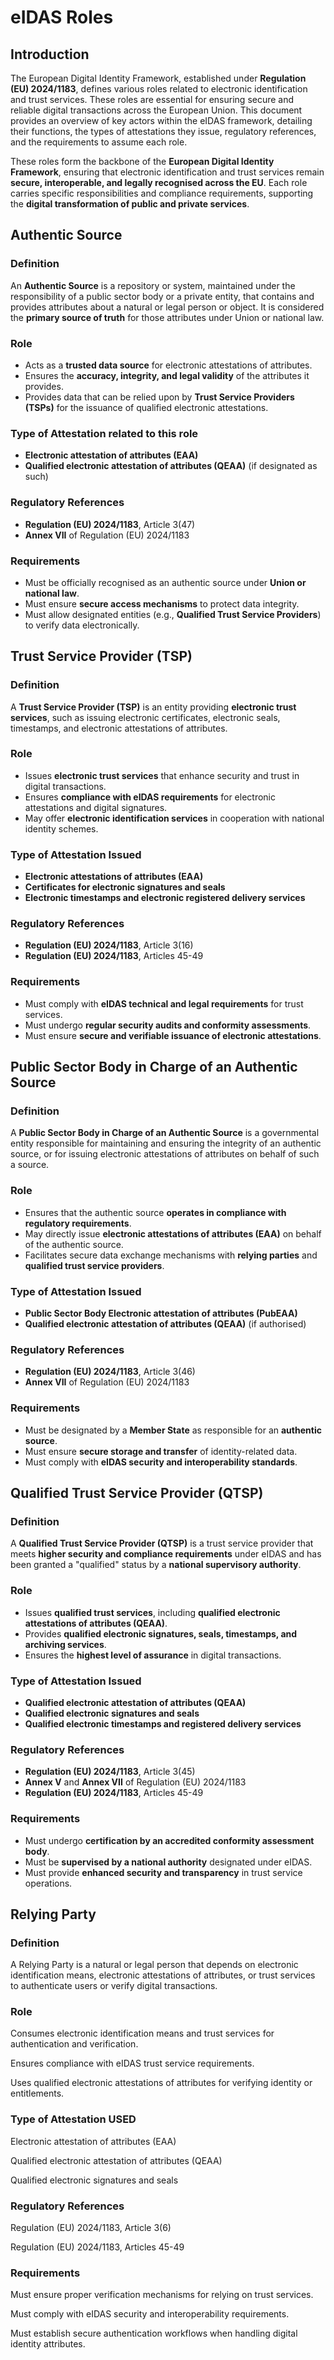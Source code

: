 # eIDAS Roles

## Introduction
The European Digital Identity Framework, established under **Regulation (EU) 2024/1183**, defines various roles related to electronic identification and trust services. These roles are essential for ensuring secure and reliable digital transactions across the European Union. This document provides an overview of key actors within the eIDAS framework, detailing their functions, the types of attestations they issue, regulatory references, and the requirements to assume each role.

These roles form the backbone of the **European Digital Identity Framework**, ensuring that electronic identification and trust services remain **secure, interoperable, and legally recognised across the EU**. Each role carries specific responsibilities and compliance requirements, supporting the **digital transformation of public and private services**.

## Authentic Source

### Definition
An **Authentic Source** is a repository or system, maintained under the responsibility of a public sector body or a private entity, that contains and provides attributes about a natural or legal person or object. It is considered the **primary source of truth** for those attributes under Union or national law.

### Role
- Acts as a **trusted data source** for electronic attestations of attributes.
- Ensures the **accuracy, integrity, and legal validity** of the attributes it provides.
- Provides data that can be relied upon by **Trust Service Providers (TSPs)** for the issuance of qualified electronic attestations.

### Type of Attestation related to this role
- **Electronic attestation of attributes (EAA)**
- **Qualified electronic attestation of attributes (QEAA)** (if designated as such)

### Regulatory References
- **Regulation (EU) 2024/1183**, Article 3(47)
- **Annex VII** of Regulation (EU) 2024/1183

### Requirements
- Must be officially recognised as an authentic source under **Union or national law**.
- Must ensure **secure access mechanisms** to protect data integrity.
- Must allow designated entities (e.g., **Qualified Trust Service Providers**) to verify data electronically.

## Trust Service Provider (TSP)

### Definition
A **Trust Service Provider (TSP)** is an entity providing **electronic trust services**, such as issuing electronic certificates, electronic seals, timestamps, and electronic attestations of attributes.

### Role
- Issues **electronic trust services** that enhance security and trust in digital transactions.
- Ensures **compliance with eIDAS requirements** for electronic attestations and digital signatures.
- May offer **electronic identification services** in cooperation with national identity schemes.

### Type of Attestation Issued
- **Electronic attestations of attributes (EAA)**
- **Certificates for electronic signatures and seals**
- **Electronic timestamps and electronic registered delivery services**

### Regulatory References
- **Regulation (EU) 2024/1183**, Article 3(16)
- **Regulation (EU) 2024/1183**, Articles 45-49

### Requirements
- Must comply with **eIDAS technical and legal requirements** for trust services.
- Must undergo **regular security audits and conformity assessments**.
- Must ensure **secure and verifiable issuance of electronic attestations**.

## Public Sector Body in Charge of an Authentic Source

### Definition
A **Public Sector Body in Charge of an Authentic Source** is a governmental entity responsible for maintaining and ensuring the integrity of an authentic source, or for issuing electronic attestations of attributes on behalf of such a source.

### Role
- Ensures that the authentic source **operates in compliance with regulatory requirements**.
- May directly issue **electronic attestations of attributes (EAA)** on behalf of the authentic source.
- Facilitates secure data exchange mechanisms with **relying parties** and **qualified trust service providers**.

### Type of Attestation Issued
- **Public Sector Body Electronic attestation of attributes (PubEAA)**
- **Qualified electronic attestation of attributes (QEAA)** (if authorised)

### Regulatory References
- **Regulation (EU) 2024/1183**, Article 3(46)
- **Annex VII** of Regulation (EU) 2024/1183

### Requirements
- Must be designated by a **Member State** as responsible for an **authentic source**.
- Must ensure **secure storage and transfer** of identity-related data.
- Must comply with **eIDAS security and interoperability standards**.

## Qualified Trust Service Provider (QTSP)

### Definition
A **Qualified Trust Service Provider (QTSP)** is a trust service provider that meets **higher security and compliance requirements** under eIDAS and has been granted a "qualified" status by a **national supervisory authority**.

### Role
- Issues **qualified trust services**, including **qualified electronic attestations of attributes (QEAA)**.
- Provides **qualified electronic signatures, seals, timestamps, and archiving services**.
- Ensures the **highest level of assurance** in digital transactions.

### Type of Attestation Issued
- **Qualified electronic attestation of attributes (QEAA)**
- **Qualified electronic signatures and seals**
- **Qualified electronic timestamps and registered delivery services**

### Regulatory References
- **Regulation (EU) 2024/1183**, Article 3(45)
- **Annex V** and **Annex VII** of Regulation (EU) 2024/1183
- **Regulation (EU) 2024/1183**, Articles 45-49

### Requirements
- Must undergo **certification by an accredited conformity assessment body**.
- Must be **supervised by a national authority** designated under eIDAS.
- Must provide **enhanced security and transparency** in trust service operations.

## Relying Party

### Definition

A Relying Party is a natural or legal person that depends on electronic identification means, electronic attestations of attributes, or trust services to authenticate users or verify digital transactions.

### Role

Consumes electronic identification means and trust services for authentication and verification.

Ensures compliance with eIDAS trust service requirements.

Uses qualified electronic attestations of attributes for verifying identity or entitlements.

### Type of Attestation USED

Electronic attestation of attributes (EAA)

Qualified electronic attestation of attributes (QEAA)

Qualified electronic signatures and seals

### Regulatory References

Regulation (EU) 2024/1183, Article 3(6)

Regulation (EU) 2024/1183, Articles 45-49

### Requirements

Must ensure proper verification mechanisms for relying on trust services.

Must comply with eIDAS security and interoperability requirements.

Must establish secure authentication workflows when handling digital identity attributes.
